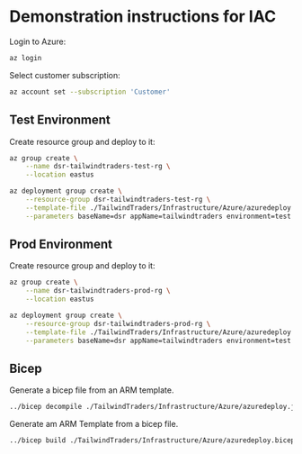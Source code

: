 # Demonstration instructions for IAC

Login to Azure:

```bash
az login
```

Select customer subscription:

```bash
az account set --subscription 'Customer'
```

## Test Environment

Create resource group and deploy to it:

```bash
az group create \
    --name dsr-tailwindtraders-test-rg \
    --location eastus

az deployment group create \
    --resource-group dsr-tailwindtraders-test-rg \
    --template-file ./TailwindTraders/Infrastructure/Azure/azuredeploy.json \
    --parameters baseName=dsr appName=tailwindtraders environment=test logAnalyticsWorkspaceId="/subscriptions/c7f8ca1e-46f6-4a59-a039-15eaefd2337e/resourceGroups/defaultresourcegroup-eus/providers/microsoft.operationalinsights/workspaces/defaultworkspace-c7f8ca1e-46f6-4a59-a039-15eaefd2337e-eus"
```

## Prod Environment

Create resource group and deploy to it:

```bash
az group create \
    --name dsr-tailwindtraders-prod-rg \
    --location eastus

az deployment group create \
    --resource-group dsr-tailwindtraders-prod-rg \
    --template-file ./TailwindTraders/Infrastructure/Azure/azuredeploy.json \
    --parameters baseName=dsr appName=tailwindtraders environment=test logAnalyticsWorkspaceId="/subscriptions/c7f8ca1e-46f6-4a59-a039-15eaefd2337e/resourceGroups/defaultresourcegroup-eus/providers/microsoft.operationalinsights/workspaces/defaultworkspace-c7f8ca1e-46f6-4a59-a039-15eaefd2337e-eus"
```

## Bicep

Generate a bicep file from an ARM template.

```bash
../bicep decompile ./TailwindTraders/Infrastructure/Azure/azuredeploy.json
```

Generate am ARM Template from a bicep file.

```bash
../bicep build ./TailwindTraders/Infrastructure/Azure/azuredeploy.bicep --outfile ./TailwindTraders/Infrastructure/Azure/azuredeploy.compiled.json
```
